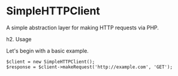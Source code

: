 SimpleHTTPClient
==========

A simple abstraction layer for making HTTP requests via PHP.

h2. Usage

Let's begin with a basic example.

    $client = new SimpleHTTPClient();
    $response = $client->makeRequest('http://example.com', 'GET');


